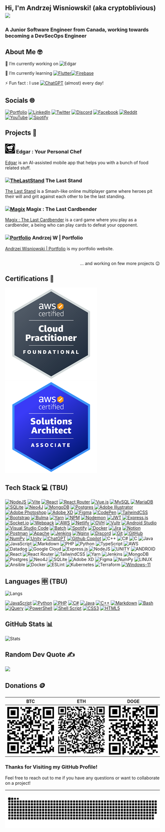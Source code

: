 ## Hi, I'm Andrzej Wisniowski! (aka cryptoblivious) <img src="https://img.sshort.net/i/EZlK.gif" width="30px" />

### A Junior Software Engineer from Canada, working towards becoming a DevSecOps Engineer

## About Me 🤓

🔭 I’m currently working on ![Edgar][edgar-url]

🌱 I’m currently learning [![Flutter][flutter-img]][flutter-url][![Firebase][firebase-img]][firebase-url]

⚡ Fun fact : I use [![ChatGPT][chatgpt-img]][chatgpt-url] (almost) every day!

## Socials 🌐

[![Portfolio][portfolio-img]][portfolio-url] [![LinkedIn][linkedin-img]][linkedin-url] [![Twitter][twitter-img]][twitter-url] [![Discord][discord-img]][discord-url] [![Facebook][facebook-img]][facebook-url] [![Reddit][reddit-img]][reddit-url] [![YouTube][youtube-img]][youtube-url] [![Spotify][spotify-img]][spotify-url]

## Projects 🤖

### [![Edgar][edgar-icon]][edgar-url] Edgar : Your Personal Chef

[Edgar][edgar-url] is an AI-assisted mobile app that helps you with a bunch of food related stuff.

### [![TheLastStand][the-last-stand-icon]][the-last-stand-url] The Last Stand

[The Last Stand][the-last-stand-url] is a Smash-like online multiplayer game where heroes pit their will and grit against each other to be the last standing.

### [![Magix][magix-icon]][magix-url] Magix : The Last Cardbender

[Magix : The Last Cardbender][magix-url] is a card game where you play as a cardbender, a being who can play cards to defeat your opponent.

### [![Portfolio][portfolio-icon]][portfolio-url] Andrzej W | Portfolio

[Andrzej Wisniowski | Portfolio][portfolio-url] is my portfolio website.

<p align="right">
 <br/>
... and working on few more projects 😉 </p>

## Certifications 🌟

[![CCP][aws-ccp-badge]][aws-ccp-url] ![SAA][aws-saa-badge]

## Tech Stack 💻 (TBU)

<a href="https://nodejs.org/" target="_blank">![NodeJS](https://img.shields.io/badge/node.js-6DA55F?style=for-the-badge&logo=node.js&logoColor=white)</a> <a href="https://vitejs.dev/" target="_blank">![Vite](https://img.shields.io/badge/vite-%23646CFF.svg?style=for-the-badge&logo=vite&logoColor=white)</a> <a href="https://reactjs.org/" target="_blank">![React](https://img.shields.io/badge/react-%2320232a.svg?style=for-the-badge&logo=react&logoColor=%2361DAFB)</a> <a href="https://reactrouter.com/" target="_blank">![React Router](https://img.shields.io/badge/React_Router-CA4245?style=for-the-badge&logo=react-router&logoColor=white)</a> <a href="https://vuejs.org/" target="_blank">![Vue.js](https://img.shields.io/badge/vuejs-%2335495e.svg?style=for-the-badge&logo=vuedotjs&logoColor=%234FC08D)</a> <a href="https://www.mysql.com/" target="_blank">![MySQL](https://img.shields.io/badge/mysql-%2300f.svg?style=for-the-badge&logo=mysql&logoColor=white)</a> <a href="https://mariadb.org/" target="_blank">![MariaDB](https://img.shields.io/badge/MariaDB-003545?style=for-the-badge&logo=mariadb&logoColor=white)</a> <a href="https://sqlite.org/" target="_blank">![SQLite](https://img.shields.io/badge/sqlite-%2307405e.svg?style=for-the-badge&logo=sqlite&logoColor=white)</a> <a href="https://neo4j.com/" target="_blank">![Neo4J](https://img.shields.io/badge/Neo4j-008CC1?style=for-the-badge&logo=neo4j&logoColor=white)</a> <a href="https://www.mongodb.com/" target="_blank">![MongoDB](https://img.shields.io/badge/MongoDB-%234ea94b.svg?style=for-the-badge&logo=mongodb&logoColor=white)</a> <a href="https://www.postgresql.org/" target="_blank">![Postgres](https://img.shields.io/badge/postgres-%23316192.svg?style=for-the-badge&logo=postgresql&logoColor=white)</a> <a href="https://www.adobe.com/ca/products/illustrator.html" target="_blank">![Adobe Illustrator](https://img.shields.io/badge/adobe%20illustrator-%23FF9A00.svg?style=for-the-badge&logo=adobe%20illustrator&logoColor=white)</a> <a href="https://www.adobe.com/ca/products/photoshop.html" target="_blank">![Adobe Photoshop](https://img.shields.io/badge/adobe%20photoshop-%2331A8FF.svg?style=for-the-badge&logo=adobe%20photoshop&logoColor=white)</a> <a href="https://www.adobe.com/ca/products/xd.html" target="_blank">![Adobe XD](https://img.shields.io/badge/Adobe%20XD-470137?style=for-the-badge&logo=Adobe%20XD&logoColor=#FF61F6)</a> <a href="https://figma.com/" target="_blank">![Figma](https://img.shields.io/badge/figma-%23F24E1E.svg?style=for-the-badge&logo=figma&logoColor=white)</a> <a href="https://codepen.io/" target="_blank">![CodePen](https://img.shields.io/badge/Codepen-000000?style=for-the-badge&logo=codepen&logoColor=white)</a> <a href="https://tailwindcss.com/" target="_blank">![TailwindCSS](https://img.shields.io/badge/tailwindcss-%2338B2AC.svg?style=for-the-badge&logo=tailwind-css&logoColor=white)</a> <a href="https://getbootstrap.com/" target="_blank">![Bootstrap](https://img.shields.io/badge/bootstrap-%23563D7C.svg?style=for-the-badge&logo=bootstrap&logoColor=white)</a> <a href="https://bulma.io/" target="_blank">![Bulma](https://img.shields.io/badge/bulma-00D0B1?style=for-the-badge&logo=bulma&logoColor=white)</a> <a href="https://yarnpkg.com/" target="_blank">![Yarn](https://img.shields.io/badge/yarn-%232C8EBB.svg?style=for-the-badge&logo=yarn&logoColor=white)</a> <a href="https://www.npmjs.com/" target="_blank">![NPM](https://img.shields.io/badge/NPM-%23000000.svg?style=for-the-badge&logo=npm&logoColor=white)</a> <a href="https://nodemon.io/" target="_blank">![Nodemon](https://img.shields.io/badge/NODEMON-%23323330.svg?style=for-the-badge&logo=nodemon&logoColor=%BBDEAD)</a> <a href="https://jwt.io/" target="_blank">![JWT](https://img.shields.io/badge/JWT-black?style=for-the-badge&logo=JSON%20web%20tokens)</a> <a href="https://expressjs.com/" target="_blank">![Express.js](https://img.shields.io/badge/express.js-%23404d59.svg?style=for-the-badge&logo=express&logoColor=%2361DAFB)</a> <a href="https://socket.io/" target="_blank">![Socket.io](https://img.shields.io/badge/Socket.io-black?style=for-the-badge&logo=socket.io&badgeColor=010101)</a> <a href="https://webpack.js.org/" target="_blank">![Webpack](https://img.shields.io/badge/webpack-%238DD6F9.svg?style=for-the-badge&logo=webpack&logoColor=black)</a> <a href="https://aws.amazon.com/" target="_blank">![AWS](https://img.shields.io/badge/AWS-%23FF9900.svg?style=for-the-badge&logo=amazon-aws&logoColor=white)</a> <a href="https://netlify.com/" target="_blank">![Netlify](https://img.shields.io/badge/netlify-%23000000.svg?style=for-the-badge&logo=netlify&logoColor=#00C7B7)</a> <a href="https://ovh.com/" target="_blank">![OVH](https://img.shields.io/badge/ovh-%23123F6D.svg?style=for-the-badge&logo=ovh&logoColor=#123F6D)</a> <a href="https://vultr.com/" target="_blank">![Vultr](https://img.shields.io/badge/Vultr-007BFC.svg?style=for-the-badge&logo=vultr)</a> <a href="https://developer.android.com/studio" target="_blank">![Android Studio](https://img.shields.io/badge/Android%20Studio-3DDC84.svg?style=for-the-badge&logo=android-studio&logoColor=white)</a> <a href="https://code.visualstudio.com/download" target="_blank">![Visual Studio Code](https://img.shields.io/badge/Visual%20Studio%20Code-0078d7.svg?style=for-the-badge&logo=visual-studio-code&logoColor=white)</a> <a href="https://github.com/microsoft/terminal" target="_blank">![Batch](https://img.shields.io/badge/Batch-%234D4D4D.svg?style=for-the-badge&logo=windows-terminal&logoColor=white)</a> <a href="https://spotify.com/" target="_blank">![Spotify](https://img.shields.io/badge/Spotify-1ED760?style=for-the-badge&logo=spotify&logoColor=white)</a> <a href="https://docker.com/" target="_blank">![Docker](https://img.shields.io/badge/docker-%230db7ed.svg?style=for-the-badge&logo=docker&logoColor=white)</a> <a href="https://www.atlassian.com/software/jira" target="_blank">![Jira](https://img.shields.io/badge/jira-%230A0FFF.svg?style=for-the-badge&logo=jira&logoColor=white)</a> <a href="https://notion.so/" target="_blank">![Notion](https://img.shields.io/badge/Notion-%23000000.svg?style=for-the-badge&logo=notion&logoColor=white)</a> <a href="https://postman.com/" target="_blank">![Postman](https://img.shields.io/badge/Postman-FF6C37?style=for-the-badge&logo=postman&logoColor=white)</a> <a href="https://apache.org/" target="_blank">![Apache](https://img.shields.io/badge/apache-%23D42029.svg?style=for-the-badge&logo=apache&logoColor=white)</a> <a href="https://jenkins.io/" target="_blank">![Jenkins](https://img.shields.io/badge/jenkins-%232C5263.svg?style=for-the-badge&logo=jenkins&logoColor=white)</a> <a href="https://nginx.com/" target="_blank">![Nginx](https://img.shields.io/badge/nginx-%23009639.svg?style=for-the-badge&logo=nginx&logoColor=white)</a> <a href="https://dis.gd/" target="_blank">![Discord](https://img.shields.io/badge/Discord-%237289DA.svg?style=for-the-badge&logo=discord&logoColor=white)</a> <a href="https://git-scm.com/" target="_blank">![Git](https://img.shields.io/badge/git-%23F05033.svg?style=for-the-badge&logo=git&logoColor=white)</a> <a href="https://github.com/" target="_blank">![GitHub](https://img.shields.io/badge/github-%23121011.svg?style=for-the-badge&logo=github&logoColor=white)</a> <a href="https://numpy.org/" target="_blank">![NumPy](https://img.shields.io/badge/numpy-%23013243.svg?style=for-the-badge&logo=numpy&logoColor=white)</a> <a href="https://unity.com/" target="_blank">![Unity](https://img.shields.io/badge/unity-%23000000.svg?style=for-the-badge&logo=unity&logoColor=white)</a> <a href="https://chat.openai.com/" target="_blank">![ChatGPT](https://img.shields.io/badge/ChatGPT-70a597?style=for-the-badge&logo=openai&logoColor=white)</a> <a href="https://github.com/features/copilot" target="_blank">![Github Copilot](https://img.shields.io/badge/GitHub%20Copilot-333?style=for-the-badge&logo=github&logoColor=white)</a> ![C++](https://img.shields.io/badge/c++-%2300599C.svg?style=for-the-badge&logo=c%2B%2B&logoColor=white) ![C#](https://img.shields.io/badge/c%23-%23239120.svg?style=for-the-badge&logo=c-sharp&logoColor=white) ![C](https://img.shields.io/badge/c-%2300599C.svg?style=for-the-badge&logo=c&logoColor=white) ![Java](https://img.shields.io/badge/java-%23ED8B00.svg?style=for-the-badge&logo=java&logoColor=white) ![JavaScript](https://img.shields.io/badge/javascript-%23323330.svg?style=for-the-badge&logo=javascript&logoColor=%23F7DF1E) ![Markdown](https://img.shields.io/badge/markdown-%23000000.svg?style=for-the-badge&logo=markdown&logoColor=white) ![PHP](https://img.shields.io/badge/php-%23777BB4.svg?style=for-the-badge&logo=php&logoColor=white) ![Python](https://img.shields.io/badge/python-3670A0?style=for-the-badge&logo=python&logoColor=ffdd54) ![TypeScript](https://img.shields.io/badge/typescript-%23007ACC.svg?style=for-the-badge&logo=typescript&logoColor=white) ![AWS](https://img.shields.io/badge/AWS-%23FF9900.svg?style=for-the-badge&logo=amazon-aws&logoColor=white) ![Datadog](https://img.shields.io/badge/datadog-%23632CA6.svg?style=for-the-badge&logo=datadog&logoColor=white) ![Google Cloud](https://img.shields.io/badge/Google%20Cloud-%234285F4.svg?style=for-the-badge&logo=google-cloud&logoColor=white) ![Express.js](https://img.shields.io/badge/express.js-%23404d59.svg?style=for-the-badge&logo=express&logoColor=%2361DAFB) ![NodeJS](https://img.shields.io/badge/node.js-6DA55F?style=for-the-badge&logo=node.js&logoColor=white) ![UNITY](https://img.shields.io/badge/Unity-%2320232a.svg?style=for-the-badge&logo=unity&logoColor=white) ![ANDROID](https://img.shields.io/badge/android-%2320232a.svg?style=for-the-badge&logo=android&logoColor=%a4c639) ![React](https://img.shields.io/badge/react-%2320232a.svg?style=for-the-badge&logo=react&logoColor=%2361DAFB) ![React Router](https://img.shields.io/badge/React_Router-CA4245?style=for-the-badge&logo=react-router&logoColor=white) ![TailwindCSS](https://img.shields.io/badge/tailwindcss-%2338B2AC.svg?style=for-the-badge&logo=tailwind-css&logoColor=white) ![Yarn](https://img.shields.io/badge/yarn-%232C8EBB.svg?style=for-the-badge&logo=yarn&logoColor=white) ![Jenkins](https://img.shields.io/badge/jenkins-%232C5263.svg?style=for-the-badge&logo=jenkins&logoColor=white) ![MongoDB](https://img.shields.io/badge/MongoDB-%234ea94b.svg?style=for-the-badge&logo=mongodb&logoColor=white) ![Postgres](https://img.shields.io/badge/postgres-%23316192.svg?style=for-the-badge&logo=postgresql&logoColor=white) ![Neo4J](https://img.shields.io/badge/Neo4j-008CC1?style=for-the-badge&logo=neo4j&logoColor=white) ![SQLite](https://img.shields.io/badge/sqlite-%2307405e.svg?style=for-the-badge&logo=sqlite&logoColor=white) ![Adobe XD](https://img.shields.io/badge/Adobe%20XD-470137?style=for-the-badge&logo=Adobe%20XD&logoColor=#FF61F6) ![Figma](https://img.shields.io/badge/figma-%23F24E1E.svg?style=for-the-badge&logo=figma&logoColor=white) ![NumPy](https://img.shields.io/badge/numpy-%23013243.svg?style=for-the-badge&logo=numpy&logoColor=white) ![LINUX](https://img.shields.io/badge/Linux-FCC624?style=for-the-badge&logo=linux&logoColor=black) ![Ansible](https://img.shields.io/badge/ansible-%231A1918.svg?style=for-the-badge&logo=ansible&logoColor=white) ![Docker](https://img.shields.io/badge/docker-%230db7ed.svg?style=for-the-badge&logo=docker&logoColor=white) ![ESLint](https://img.shields.io/badge/ESLint-4B3263?style=for-the-badge&logo=eslint&logoColor=white) ![Kubernetes](https://img.shields.io/badge/kubernetes-%23326ce5.svg?style=for-the-badge&logo=kubernetes&logoColor=white) ![Terraform](https://img.shields.io/badge/terraform-%235835CC.svg?style=for-the-badge&logo=terraform&logoColor=white) [![Windows-11][windows-11-img]][windows-11-url]

## Languages 🈸 (TBU)

![Langs](https://github-readme-stats.vercel.app/api/top-langs/?username=cryptoblivious&show_icons=true&hide_border=false&theme=jolly&count_private=true&include_all_commits=true&layout=compact)

<a href="https://javascript.com/" target="_blank">![JavaScript](https://img.shields.io/badge/javascript-%23323330.svg?style=for-the-badge&logo=javascript&logoColor=%23F7DF1E)</a> <a href="https://python.org/" target="_blank">![Python](https://img.shields.io/badge/python-3670A0?style=for-the-badge&logo=python&logoColor=ffdd54)</a> <a href="https://php.net/" target="_blank">![PHP](https://img.shields.io/badge/php-%23777BB4.svg?style=for-the-badge&logo=php&logoColor=white)</a> <a href="https://en.wikipedia.org/wiki/C_Sharp_(programming_language)" target="_blank">![C#](https://img.shields.io/badge/c%23-%23239120.svg?style=for-the-badge&logo=c-sharp&logoColor=white)</a> <a href="https://java.com/" target="_blank">![Java](https://img.shields.io/badge/java-%23ED8B00.svg?style=for-the-badge&logo=java&logoColor=white)</a> <a href="https://en.wikipedia.org/wiki/C%2B%2B" target="_blank">![C++](https://img.shields.io/badge/c++-%2300599C.svg?style=for-the-badge&logo=c%2B%2B&logoColor=white)</a> <a href="https://daringfireball.net/projects/markdown/" target="_blank">![Markdown](https://img.shields.io/badge/markdown-%23000000.svg?style=for-the-badge&logo=markdown&logoColor=white)</a> <a href="https://gnu.org/software/bash/" target="_blank">![Bash](https://img.shields.io/badge/bash-%23121011.svg?style=for-the-badge&logo=gnu-bash&logoColor=white)</a> <a href="https://jquery.com/" target="_blank">![jQuery](https://img.shields.io/badge/jquery-%230769AD.svg?style=for-the-badge&logo=jquery&logoColor=white)</a> <a href="https://docs.microsoft.com/en-us/powershell/" target="_blank">![PowerShell](https://img.shields.io/badge/PowerShell-%235391FE.svg?style=for-the-badge&logo=powershell&logoColor=white)</a> <a href="https://en.wikipedia.org/wiki/Shell_script" target="_blank">![Shell Script](https://img.shields.io/badge/shell_script-%23121011.svg?style=for-the-badge&logo=gnu-bash&logoColor=white)</a> <a href="https://w3.org/TR/CSS/#css" target="_blank">![CSS3](https://img.shields.io/badge/css3-%231572B6.svg?style=for-the-badge&logo=css3&logoColor=white)</a> <a href="https://html.spec.whatwg.org/" target="_blank">![HTML5](https://img.shields.io/badge/html5-%23E34F26.svg?style=for-the-badge&logo=html5&logoColor=white)</a>

## GitHub Stats 📊

![Stats](https://github-readme-stats.vercel.app/api?username=cryptoblivious&show_icons=true&hide_border=false&theme=jolly&count_private=true&include_all_commits=true)

## Random Dev Quote ✍️

![](https://quotes-github-readme.vercel.app/api?type=horizontal&theme=radical)

## Donations 🪙

| BTC                     | ETH                     | DOGE                      |
| ----------------------- | ----------------------- | ------------------------- |
| ![BTC](btc-qr-code.png) | ![ETH](eth-qr-code.png) | ![DOGE](doge-qr-code.png) |

### Thanks for Visiting my GitHub Profile!

Feel free to reach out to me if you have any questions or want to collaborate on a project!

---

<img src="https://raw.githubusercontent.com/cryptoblivious/cryptoblivious/70b1e16f515748e1b0800f59d7216970a4e24f38/github-contribution-grid-snake.svg">

<!-- MARKDOWN LINKS & IMAGES -->

[colyseus-img]: https://img.shields.io/badge/colyseus-A100FF?style=for-the-badge&logo=c&logoColor=white
[colyseus-url]: https://colyseus.io/
[vscode-img]: https://img.shields.io/badge/vs%20code-007ACC?style=for-the-badge&logo=visual-studio-code&logoColor=white
[vscode-url]: https://code.visualstudio.com/
[phaser-img]: https://img.shields.io/badge/phaser%203-CEFF00?style=for-the-badge&logo=phaser&logoColor=white
[phaser-url]: https://phaser.io/
[nodedotjs-img]: https://img.shields.io/badge/node.js-6DA55F?style=for-the-badge&logo=node.js&logoColor=white
[nodedotjs-url]: https://nodejs.org/
[vite-img]: https://img.shields.io/badge/vite-646CFF?style=for-the-badge&logo=v&logoColor=white
[vite-url]: https://vitejs.dev/
[insomnia-img]: https://img.shields.io/badge/insomnia-4000BF?style=for-the-badge&logo=insomnia&logoColor=white
[insomnia-url]: https://insomnia.rest/
[tailwind-img]: https://img.shields.io/badge/tailwindcss-06B6D4?style=for-the-badge&logo=tailwindcss&logoColor=white
[tailwind-url]: https://tailwindcss.com/
[yarn-img]: https://img.shields.io/badge/yarn-2C8EBB?style=for-the-badge&logo=yarn&logoColor=white
[yarn-url]: https://yarnpkg.com/
[passport-img]: https://img.shields.io/badge/passport-34E27A?style=for-the-badge&logo=passport&logoColor=white
[passport-url]: http://www.passportjs.org/
[git-img]: https://img.shields.io/badge/git-F05032?style=for-the-badge&logo=git&logoColor=white
[git-url]: https://git-scm.com/
[typescript-img]: https://img.shields.io/badge/typescript-007ACC?style=for-the-badge&logo=typescript&logoColor=white
[typescript-url]: https://www.typescriptlang.org/
[mongodb-img]: https://img.shields.io/badge/mongodb-47A248?style=for-the-badge&logo=mongodb&logoColor=white
[mongodb-url]: https://www.mongodb.com/
[express-img]: https://img.shields.io/badge/express-000000?style=for-the-badge&logo=express&logoColor=white
[express-url]: https://expressjs.com/
[react-img]: https://img.shields.io/badge/react-61DAFB?style=for-the-badge&logo=react&logoColor=white
[react-url]: https://reactjs.org/
[flutter-img]: https://img.shields.io/badge/flutter-02569B?style=for-the-badge&logo=flutter&logoColor=white
[flutter-url]: https://flutter.dev/
[firebase-img]: https://img.shields.io/badge/firebase-FFCA28?style=for-the-badge&logo=firebase&logoColor=black
[firebase-url]: https://firebase.google.com/
[windows-11-img]: https://img.shields.io/badge/windows%2011-0078D6?style=for-the-badge&logo=windows&logoColor=white
[windows-11-url]: https://www.microsoft.com/en-us/windows/windows-11
[placeholder-img]: https://img.shields.io/badge/et_plus_encore-FAB040?style=for-the-badge&logo=precommit&logoColor=red
[placeholder-url]: https://perdu.com/
[chatgpt-url]: https://chat.openai.com/
[chatgpt-img]: https://img.shields.io/badge/ChatGPT-70a597?style=for-the-badge&logo=openai&logoColor=white
[github-copilot-url]: https://github.com/features/copilot
[github-copilot-img]: https://img.shields.io/badge/GitHub%20Copilot-333?style=for-the-badge&logo=github&logoColor=white
[portfolio-url]: https://andrzejw.com/
[portfolio-img]: https://img.shields.io/badge/Portfolio-000?logo=vercel&logoColor=fuchsia&style=for-the-badge
[linkedin-url]: https://linkedin.com/in/andrzej-wisniowski-77234376
[linkedin-img]: https://img.shields.io/badge/LinkedIn-0A66C2?logo=linkedin&logoColor=white&style=for-the-badge
[twitter-url]: https://twitter.com/cryptoblivious
[twitter-img]: https://img.shields.io/badge/Twitter-1DA1F2?logo=twitter&logoColor=white&style=for-the-badge
[discord-url]: https://discordapp.com/users/289173015080730624
[discord-img]: https://img.shields.io/badge/Discord-7289DA?logo=discord&logoColor=white&style=for-the-badge
[facebook-url]: https://facebook.com/andrzej.wisniowski.33
[facebook-img]: https://img.shields.io/badge/Facebook-1877F2?logo=facebook&logoColor=white&style=for-the-badge
[reddit-url]: https://reddit.com/user/cryptoblivious
[reddit-img]: https://img.shields.io/badge/Reddit-FF4500?logo=reddit&logoColor=white&style=for-the-badge
[youtube-url]: https://www.youtube.com/channel/UCTcXslba65WjAtPqwDMxt0g
[youtube-img]: https://img.shields.io/badge/YouTube-FF0000?logo=youtube&logoColor=white&style=for-the-badge
[spotify-url]: https://open.spotify.com/user/22ceorjkmcihyq5p7u6xbiymi?si=072c25ee8e4c4559
[spotify-img]: https://img.shields.io/badge/Spotify-1ED760?logo=spotify&logoColor=white&style=for-the-badge
[the-last-stand-icon]: https://tls.andrzejw.com/assets/icons/cyberpunk.png
[the-last-stand-url]: https://tls.andrzejw.com
[aws-ccp-badge]: aws-certified-cloud-practitioner.png
[aws-ccp-url]: https://www.credly.com/badges/11b556fb-28f9-40d2-a424-27dfd9873400/linked_in_profile
[aws-saa-badge]: aws-certified-saa.png
[magix-icon]: avatarOnIce.ico
[magix-url]: https://magix.andrzejw.com
[edgar-icon]: edgar.png
[edgar-url]: https://github.com/cryptoblivious/Edgar
[portfolio-icon]: bear.ico
